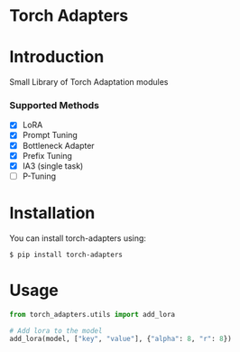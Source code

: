 # Torch Adapters

# Introduction

Small Library of Torch Adaptation modules

### Supported Methods

- [X] LoRA
- [X] Prompt Tuning
- [X] Bottleneck Adapter
- [X] Prefix Tuning
- [X] IA3 (single task)
- [ ] P-Tuning

# Installation

You can install torch-adapters using:

    $ pip install torch-adapters

# Usage

```python
from torch_adapters.utils import add_lora

# Add lora to the model
add_lora(model, ["key", "value"], {"alpha": 8, "r": 8})
```

